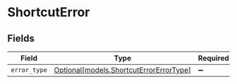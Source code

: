 # ShortcutError


## Fields

| Field                                                                          | Type                                                                           | Required                                                                       | Description                                                                    |
| ------------------------------------------------------------------------------ | ------------------------------------------------------------------------------ | ------------------------------------------------------------------------------ | ------------------------------------------------------------------------------ |
| `error_type`                                                                   | [Optional[models.ShortcutErrorErrorType]](../models/shortcuterrorerrortype.md) | :heavy_minus_sign:                                                             | N/A                                                                            |